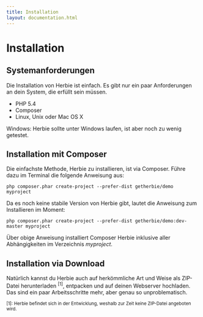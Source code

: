```yaml
---
title: Installation
layout: documentation.html
---
```


# Installation


## Systemanforderungen

Die Installation von Herbie ist einfach. Es gibt nur ein paar Anforderungen an
dein System, die erfüllt sein müssen.

- PHP 5.4
- Composer
- Linux, Unix oder Mac OS X

Windows:
Herbie sollte unter Windows laufen, ist aber noch zu wenig getestet.


## Installation mit Composer

Die einfachste Methode, Herbie zu installieren, ist via Composer. Führe dazu im
Terminal die folgende Anweisung aus:

    php composer.phar create-project --prefer-dist getherbie/demo myproject

Da es noch keine stabile Version von Herbie gibt, lautet die Anweisung zum
Installieren im Moment:

    php composer.phar create-project --prefer-dist getherbie/demo:dev-master myproject

Über obige Anweisung installiert Composer Herbie inklusive aller Abhängigkeiten
im Verzeichnis *myproject*.


## Installation via Download

Natürlich kannst du Herbie auch auf herkömmliche Art und Weise als ZIP-Datei
herunterladen <sup>[1]</sup>, entpacken und auf deinen Webserver hochladen.
Das sind ein paar Arbeitsschritte mehr, aber genau so unproblematisch.

<small>[1]: Herbie befindet sich in der Entwicklung, weshalb zur Zeit keine
ZIP-Datei angeboten wird.</small>
